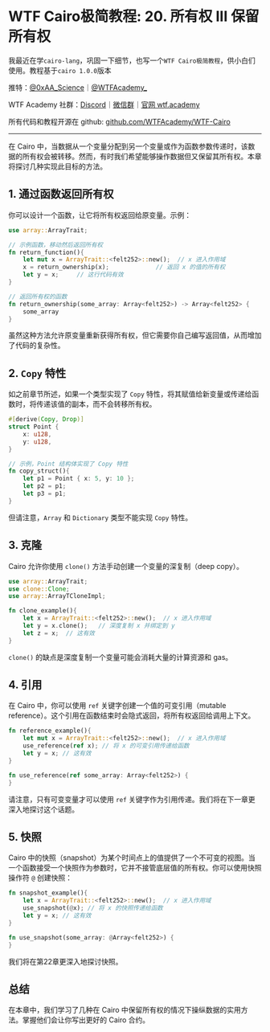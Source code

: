 # WTF Cairo极简教程: 20. 所有权 III 保留所有权

我最近在学`cairo-lang`，巩固一下细节，也写一个`WTF Cairo极简教程`，供小白们使用。教程基于`cairo 1.0.0`版本

推特：[@0xAA_Science](https://twitter.com/0xAA_Science)｜[@WTFAcademy_](https://twitter.com/WTFAcademy_)

WTF Academy 社群：[Discord](https://discord.wtf.academy)｜[微信群](https://docs.google.com/forms/d/e/1FAIpQLSe4KGT8Sh6sJ7hedQRuIYirOoZK_85miz3dw7vA1-YjodgJ-A/viewform?usp=sf_link)｜[官网 wtf.academy](https://wtf.academy)

所有代码和教程开源在 github: [github.com/WTFAcademy/WTF-Cairo](https://github.com/WTFAcademy/WTF-Cairo)

---

在 Cairo 中，当数据从一个变量分配到另一个变量或作为函数参数传递时，该数据的所有权会被转移。然而，有时我们希望能够操作数据但又保留其所有权。本章将探讨几种实现此目标的方法。

## 1. 通过函数返回所有权

你可以设计一个函数，让它将所有权返回给原变量。示例：

```rust
use array::ArrayTrait;

// 示例函数，移动然后返回所有权
fn return_function(){
    let mut x = ArrayTrait::<felt252>::new();  // x 进入作用域
    x = return_ownership(x);             // 返回 x 的值的所有权
    let y = x;     // 这行代码有效     
}

// 返回所有权的函数
fn return_ownership(some_array: Array<felt252>) -> Array<felt252> {
    some_array
}
```

虽然这种方法允许原变量重新获得所有权，但它需要你自己编写返回值，从而增加了代码的复杂性。

## 2. `Copy` 特性

如之前章节所述，如果一个类型实现了 `Copy` 特性，将其赋值给新变量或传递给函数时，将传递该值的副本，而不会转移所有权。

```rust
#[derive(Copy, Drop)]
struct Point {
    x: u128,
    y: u128,
}

// 示例，Point 结构体实现了 Copy 特性
fn copy_struct(){
    let p1 = Point { x: 5, y: 10 };
    let p2 = p1;
    let p3 = p1;
}
```

但请注意，`Array` 和 `Dictionary` 类型不能实现 `Copy` 特性。

## 3. 克隆

Cairo 允许你使用 `clone()` 方法手动创建一个变量的深复制（deep copy）。

```rust
use array::ArrayTrait;
use clone::Clone;
use array::ArrayTCloneImpl;

fn clone_example(){
    let x = ArrayTrait::<felt252>::new();  // x 进入作用域
    let y = x.clone();   // 深度复制 x 并绑定到 y
    let z = x;  // 这有效     
}
```

`clone()` 的缺点是深度复制一个变量可能会消耗大量的计算资源和 gas。

## 4. 引用

在 Cairo 中，你可以使用 `ref` 关键字创建一个值的可变引用（mutable reference）。这个引用在函数结束时会隐式返回，将所有权返回给调用上下文。

```rust
fn reference_example(){
    let mut x = ArrayTrait::<felt252>::new();  // x 进入作用域
    use_reference(ref x); // 将 x 的可变引用传递给函数
    let y = x; // 这有效     
}

fn use_reference(ref some_array: Array<felt252>) {
}
```

请注意，只有可变变量才可以使用 `ref` 关键字作为引用传递。我们将在下一章更深入地探讨这个话题。

## 5. 快照

Cairo 中的快照（snapshot）为某个时间点上的值提供了一个不可变的视图。当一个函数接受一个快照作为参数时，它并不接管底层值的所有权。你可以使用快照操作符 `@` 创建快照：

```rust
fn snapshot_example(){
    let x = ArrayTrait::<felt252>::new();  // x 进入作用域
    use_snapshot(@x); // 将 x 的快照传递给函数
    let y = x; // 这有效     
}

fn use_snapshot(some_array: @Array<felt252>) {
}
```

我们将在第22章更深入地探讨快照。

## 总结

在本章中，我们学习了几种在 Cairo 中保留所有权的情况下操纵数据的实用方法。掌握他们会让你写出更好的 Cairo 合约。